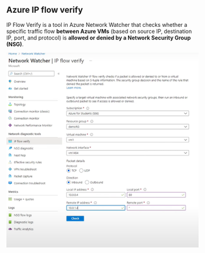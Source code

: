 ## Azure IP flow verify

IP Flow Verify is a tool in Azure Network Watcher that checks whether a specific traffic flow **between Azure VMs** (based on source IP, destination IP, port, and protocol) is **allowed or denied by a Network Security Group (NSG)**.

![alt text](image-8.png)